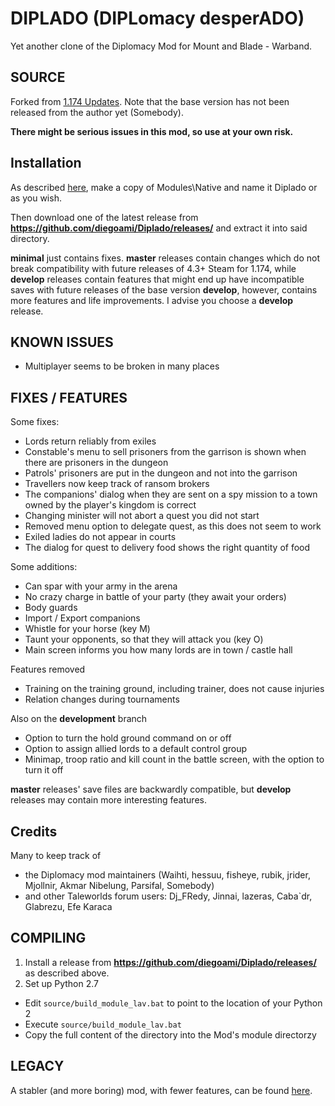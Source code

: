 # DIPLADO (DIPLomacy desperADO) 

Yet another clone of the Diplomacy Mod for Mount and Blade - Warband.

## SOURCE

Forked from 
[1.174 Updates](https://steamcommunity.com/workshop/filedetails/discussion/285119009/451850849180281143/).
Note that the base version has not been released from the author yet (Somebody). 

__There might be serious issues in this mod, so use at your own risk.__

## Installation

As described [here](https://steamcommunity.com/sharedfiles/filedetails/?id=285119009), make a copy of Modules\Native and name it Diplado or as you wish. 

Then download one of the latest release from **https://github.com/diegoami/Diplado/releases/** and extract it into said directory.

**minimal** just contains fixes. **master** releases contain changes which do not break compatibility with future releases of 4.3+ Steam for 1.174, while **develop** releases contain features that might end up have incompatible saves with future releases of the base version **develop**, however, contains more features and life improvements.  I advise you choose a **develop** release.

## KNOWN ISSUES

* Multiplayer seems to be broken in many places

## FIXES / FEATURES

Some fixes:

* Lords return reliably from exiles
* Constable's menu to sell prisoners from the garrison is shown when there are prisoners in the dungeon
* Patrols' prisoners are put in the dungeon and not into the garrison
* Travellers now keep track of ransom brokers
* The companions' dialog when they are sent on a spy mission to a town owned by the player's kingdom is correct
* Changing minister will not abort a quest you did not start
* Removed menu option to delegate quest, as this does not seem to work
* Exiled ladies do not appear in courts
* The dialog for quest to delivery food shows the right quantity of food

Some additions:

* Can spar with your army in the arena
* No crazy charge in battle of your party (they await your orders)
* Body guards
* Import / Export companions
* Whistle for your horse (key M)
* Taunt your opponents, so that they will attack you (key O)
* Main screen informs you how many lords are in town / castle hall

Features removed

* Training on the training ground, including trainer, does not cause injuries
* Relation changes during tournaments

Also on the **development** branch

* Option to turn the hold ground command on or off
* Option to assign allied lords to a default control group
* Minimap, troop ratio and kill count in the battle screen, with the option to turn it off 

**master** releases' save files are backwardly compatible, but **develop** releases may contain more interesting features.

## Credits

Many to keep track of

* the Diplomacy mod maintainers (Waihti, hessuu, fisheye, rubik, jrider, Mjollnir, Akmar Nibelung, Parsifal, Somebody) 
* and other Taleworlds  forum users: Dj_FRedy, Jinnai, lazeras, Caba`dr, Glabrezu, Efe Karaca


## COMPILING

1. Install a release from **https://github.com/diegoami/Diplado/releases/** as described above.
2. Set up Python 2.7 
* Edit `source/build_module_lav.bat` to point to the location of your Python 2
* Execute `source/build_module_lav.bat`
* Copy the full content of the directory into the Mod's module directorzy

## LEGACY

A stabler (and more boring) mod, with fewer features, can be found [here](https://github.com/diegoami/diplomacy-plus-for-warband/).
